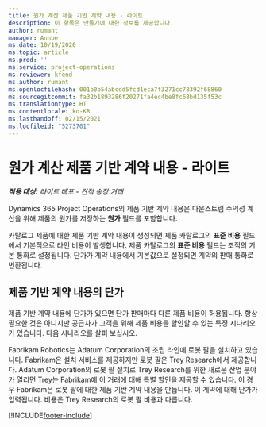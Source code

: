 ```yaml
---
title: 원가 계산 제품 기반 계약 내용 - 라이트
description: 이 항목은 만들기에 대한 정보를 제공합니다.
author: rumant
manager: Annbe
ms.date: 10/19/2020
ms.topic: article
ms.prod: ''
ms.service: project-operations
ms.reviewer: kfend
ms.author: rumant
ms.openlocfilehash: 001b0b54abcdd5fcd1eca7f3271cc78392f68860
ms.sourcegitcommit: fa32b1893286f20271fa4ec4be8fc68bd135f53c
ms.translationtype: HT
ms.contentlocale: ko-KR
ms.lasthandoff: 02/15/2021
ms.locfileid: "5273701"
---
```

# <a name="cost-product-based-contract-lines---lite"></a>원가 계산 제품 기반 계약 내용 - 라이트

_**적용 대상:** 라이트 배포 - 견적 송장 거래_


Dynamics 365 Project Operations의 제품 기반 계약 내용은 다운스트림 수익성 계산을 위해 제품의 원가를 저장하는 **원가** 필드를 포함합니다.

카탈로그 제품에 대한 제품 기반 계약 내용이 생성되면 제품 카탈로그의 **표준 비용** 필드에서 기본적으로 라인 비용이 발생합니다. 제품 카탈로그의 **표준 비용** 필드는 조직의 기본 통화로 설정됩니다. 단가가 계약 내용에서 기본값으로 설정되면 계약의 판매 통화로 변환됩니다.

## <a name="unit-cost-on-a-product-based-contract-line"></a>제품 기반 계약 내용의 단가

제품 기반 계약 내용에 단가가 있으면 단가 판매마다 다른 제품 비용이 허용됩니다. 항상 필요한 것은 아니지만 공급자가 고객을 위해 제품 비용을 할인할 수 있는 특정 시나리오가 있습니다. 다음 시나리오를 살펴 보십시오.

Fabrikam Robotics는 Adatum Corporation의 조립 라인에 로봇 팔을 설치하고 있습니다. Fabrikam은 설치 서비스를 제공하지만 로봇 팔은 Trey Research에서 제공합니다. Adatum Corporation의 로봇 팔 설치로 Trey Research를 위한 새로운 산업 분야가 열리면 Trey는 Fabrikam에 이 거래에 대해 특별 할인을 제공할 수 있습니다. 이 경우 Fabrikam은 로봇 팔에 대한 제품 기반 계약 내용을 만듭니다. 이 계약에 대해 단가가 입력됩니다. 비용은 Trey Research의 로봇 팔 비용과 다릅니다.


[!INCLUDE[footer-include](../../includes/footer-banner.md)]
